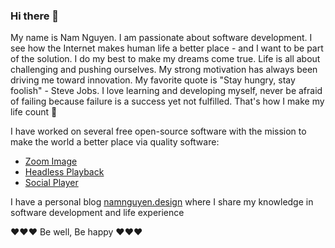 ### Hi there 👋

My name is Nam Nguyen. I am passionate about software development. I see how the Internet makes human life a better place - and I want to be part of the solution. I do my best to make my dreams come true. Life is all about challenging and pushing ourselves. My strong motivation has always been driving me toward innovation. My favorite quote is "Stay hungry, stay foolish" - Steve Jobs. I love learning and developing myself, never be afraid of failing because failure is a success yet not fulfilled. That's how I make my life count 💞

I have worked on several free open-source software with the mission to make the world a better place via quality software:

- <a href="https://willnguyen1312.github.io/zoom-image" rel="noopener noreferrer" target="_blank">Zoom Image</a>
- <a href="https://willnguyen1312.github.io/headlessplayback" rel="noopener noreferrer" target="_blank">Headless Playback</a>
- <a href="https://willnguyen1312.github.io/socialplayer" rel="noopener noreferrer" target="_blank">Social Player</a>

I have a personal blog [namnguyen.design](https://namnguyen.design) where I share my knowledge in software development and life experience

❤️❤️❤️ Be well, Be happy ❤️❤️❤️
